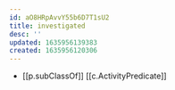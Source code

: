 ```yaml
---
id: aO8HRpAvvY55b6D7T1sU2
title: investigated
desc: ''
updated: 1635956139383
created: 1635956120306
---
```


- [[p.subClassOf]] [[c.ActivityPredicate]]